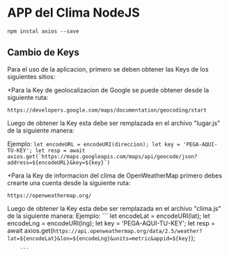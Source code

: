 APP del Clima NodeJS
====================

```
npm instal axios --save
```

Cambio de Keys
---------------

Para el uso de la aplicacion, primero se deben obtener las Keys de los siguientes sitios:

+Para la Key de geolocalizacion de Google se puede obtener desde la siguiente ruta:

    https://developers.google.com/maps/documentation/geocoding/start
     
Luego de  obtener la Key esta debe ser remplazada en el archivo "lugar.js" de la siguiente manera:

Ejemplo:
        ```
        let encodeURL = encodeURI(direccion);
        let key = 'PEGA-AQUI-TU-KEY';
        let resp = await axios.get(`https://maps.googleapis.com/maps/api/geocode/json?address=${encodeURL}&key=${key}`)
        ```

+Para la Key de informacion del clima de OpenWeatherMap primero debes crearte una cuenta desde la siguiente ruta:

    https://openweathermap.org/

Luego de obtener la Key esta debe ser remplazada en el archivo "clima.js" de la siguiente manera:
Ejemplo:
        ```
        let encodeLat = encodeURI(lat);
        let encodeLng = encodeURI(lng);
        let key = 'PEGA-AQUI-TU-KEY';
        let resp = await axios.get(`https://api.openweathermap.org/data/2.5/weather?lat=${encodeLat}&lon=${encodeLng}&units=metric&appid=${key}`);

        ```